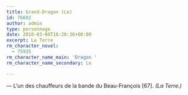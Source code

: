```yaml
---
title: Grand-Dragon (Le)
id: 76692
author: admin
type: personnage
date: 2010-03-08T16:20:36+00:00
excerpt: La Terre
rm_character_novel:
  - 75935
rm_character_name_main: 'Dragon '
rm_character_name_secondary: Le

---
```

— L&rsquo;un des chauffeurs de la bande du Beau-François [67]. _(La Terre.)_